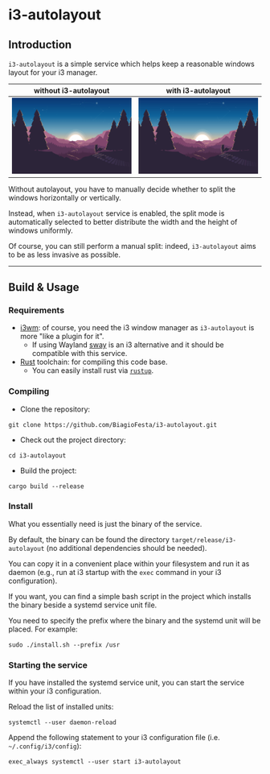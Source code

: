 # i3-autolayout

## Introduction
`i3-autolayout` is a simple service which helps keep a reasonable windows layout for your i3 manager.

without i3-autolayout      |  with i3-autolayout
:-------------------------:|:-------------------------:
 ![DEMO GIF without autolayout](https://github.com/BiagioFesta/i3-autolayout/blob/main/img/i3-autolayout-without.gif) |  ![DEMO GIF with autolayout](https://github.com/BiagioFesta/i3-autolayout/blob/main/img/i3-autolayout-with.gif)

Without autolayout, you have to manually decide whether to split the windows horizontally or vertically. 

Instead, when `i3-autolayout` service is enabled, the split mode is automatically selected to better distribute the width and the height of windows uniformly. 

Of course, you can still perform a manual split: indeed, `i3-autolayout` aims to be as less invasive as possible.

---

## Build & Usage

### Requirements

* [i3wm](https://i3wm.org/): of course, you need the i3 window manager as `i3-autolayout` is more "like a plugin for it".
  * If using Wayland [sway](https://swaywm.org/) is an i3 alternative and it should be compatible with this service.
* [Rust](https://www.rust-lang.org/) toolchain: for compiling this code base.
  * You can easily install rust via [`rustup`](https://rustup.rs/).
  
### Compiling

* Clone the repository:
```
git clone https://github.com/BiagioFesta/i3-autolayout.git
```

* Check out the project directory:
```
cd i3-autolayout
```

* Build the project:
```
cargo build --release
```

### Install
What you essentially need is just the binary of the service. 

By default, the binary can be found the directory `target/release/i3-autolayout` (no additional dependencies should be needed). 

You can copy it in a convenient place within your filesystem and run it as daemon (e.g., run at i3 startup with the `exec` command in your i3 configuration).

If you want, you can find a simple bash script in the project which installs the binary beside a systemd service unit file.

You need to specify the prefix where the binary and the systemd unit will be placed. For example:

```
sudo ./install.sh --prefix /usr
```

### Starting the service

If you have installed the systemd service unit, you can start the service within your i3 configuration.

Reload the list of installed units:
```
systemctl --user daemon-reload
```

Append the following statement to your i3 configuration file (i.e. `~/.config/i3/config`):
```
exec_always systemctl --user start i3-autolayout
```
